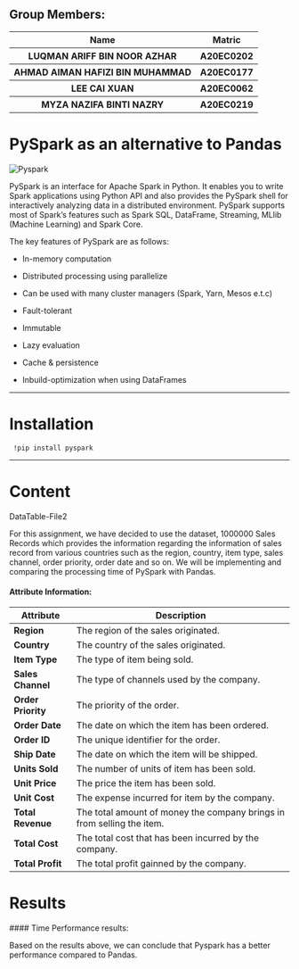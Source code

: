 ## Group Members: 
<table align = "center">
  <tr>
    <th>Name</th>
    <th>Matric</th>
  </tr>
  <tr>
    <th>LUQMAN ARIFF BIN NOOR AZHAR</th>
    <th>A20EC0202</th>
  </tr>
  <tr>
    <th>AHMAD AIMAN HAFIZI BIN MUHAMMAD</th>
    <th>A20EC0177</th>
  </tr>
    <tr>
    <th>LEE CAI XUAN</th>
    <th>A20EC0062</th>
  </tr>
    <tr>
    <th>MYZA NAZIFA BINTI NAZRY</th>
    <th>A20EC0219</th>
  </tr>
</table>

<h1>PySpark as an alternative to Pandas</h1>

![Pyspark](https://miro.medium.com/max/1200/1*qgkjkj6BLVS1uD4mw_sTEg.png)

PySpark is an interface for Apache Spark in Python. It enables you to write Spark applications using Python API and also provides the PySpark shell for interactively analyzing data in a distributed environment. PySpark supports most of Spark’s features such as Spark SQL, DataFrame, Streaming, MLlib (Machine Learning) and Spark Core.

The key features of PySpark are as follows:

- In-memory computation

- Distributed processing using parallelize

- Can be used with many cluster managers (Spark, Yarn, Mesos e.t.c)

- Fault-tolerant

- Immutable

- Lazy evaluation

- Cache & persistence

- Inbuild-optimization when using DataFrames


<hr>

<h1>Installation</h1>
<code> !pip install pyspark </code>

<hr>

<h1>Content</h1>
DataTable-File2

For this assignment, we have decided to use the dataset, 1000000 Sales Records which provides the information regarding the information of sales record from various countries such as the region, country, item type, sales channel, order priority, order date and so on. We will be implementing and comparing the processing time of PySpark with Pandas.

#### Attribute Information:
| Attribute | Description |
| --- | --- |
| **Region** |   The region of the sales originated.  |
|**Country** |   The country of the sales originated. |
| **Item Type** | The type of item being sold. |
| **Sales Channel** |  The type of channels used by the company. |
| **Order Priority** | The priority of the order.  |
| **Order Date** |  The date on which the item has been ordered.   |
| **Order ID** | The unique identifier for the order.  |
| **Ship Date** | The date on which the item will be shipped.  |
| **Units Sold** |  The number of units of item has been sold.   |
|**Unit Price** |  The price the item has been sold. |
| **Unit Cost** | The expense incurred for item by the company. |
| **Total Revenue** | The total amount of money the company brings in from selling the item.  |
| **Total Cost** | The total cost that has been incurred by the company. |
| **Total Profit** |   The total profit gainned by the company.  |

<h1>Results</h1>
#### Time Performance results:


Based on the results above, we can conclude that Pyspark has a better performance compared to Pandas.
